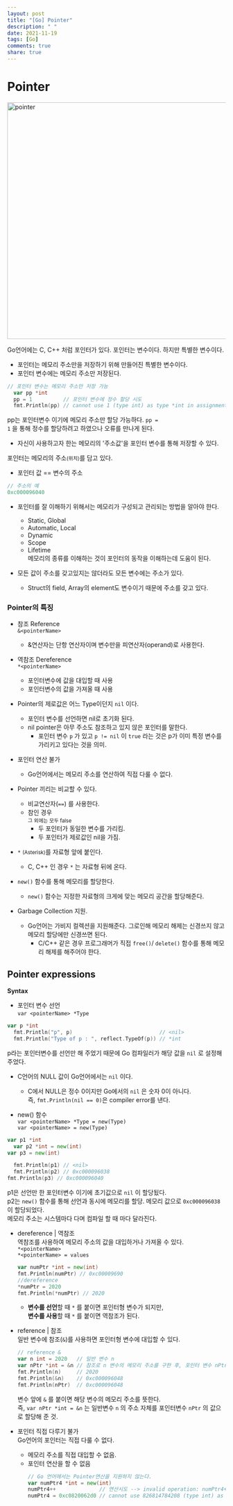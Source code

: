 ```yaml
---
layout: post
title: "[Go] Pointer"
description: " "
date: 2021-11-19
tags: [Go]
comments: true
share: true
---
```


# Pointer
<img width="545" alt="pointer" src="https://user-images.githubusercontent.com/48475824/73606961-79241a00-45f3-11ea-8b93-23d70838860a.png">  

Go언어에는 C, C++ 처럼 포인터가 있다. 포인터는 변수이다. 하지만 특별한 변수이다. 
 * 포인터는 메모리 주소만을 저장하기 위해 만들어진 특별한 변수이다.  
  * 포인터 변수에는 메모리 주소만 저장된다.
  ```go
  // 포인터 변수는 메모리 주소만 저장 가능
	var pp *int
	pp = 1          // 포인터 변수에 정수 할당 시도
	fmt.Println(pp) // cannot use 1 (type int) as type *int in assignment
  ```
  pp는 포인터변수 이기에 메모리 주소만 할당 가능하다. <code>pp = 1</code> 을 통해 정수를 할당하려고 하였으나 오류를 만나게 된다.

 * 자신이 사용하고자 한는 메모리의 '주소값'을 포인터 변수를 통해 저장할 수 있다.

포인터는 메모리의 주소<small>(위치)</small>를 담고 있다.
 * 포인터 값  == 변수의 주소
 ```go
 // 주소의 예
 0xc000096040
 ```

 * 포인터를 잘 이해하기 위해서는 메모리가 구성되고 관리되는 방법을 알아야 한다.  
    * Static, Global
    * Automatic, Local
    * Dynamic
    * Scope
    * Lifetime  
    메모리의 종류를 이해하는 것이 포인터의 동작을 이해하는데 도움이 된다.

 * 모든 값이 주소를 갖고있지는 않더라도 모든 변수에는 주소가 있다.
    * Struct의 field, Array의 element도 변수이기 때문에 주소를 갖고 있다. 


### Pointer의 특징
  * 참조 Reference  
  <code>&\<pointerName></code>  
    * &연산자는 단항 연산자이며 변수만을 피연산자(operand)로 사용한다.

  * 역참조 Dereference  
  <code>*\<pointerName></code>  
    * 포인터변수에 값을 대입할 때 사용
    * 포인터변수의 값을 가져올 때 사용

  * Pointer의 제로값은 어느 Type이던지 <code>nil</code> 이다. 
    * 포인터 변수를 선언하면 nil로 초기화 된다.
    * nil pointer은 아무 주소도 참조하고 있지 않은 포인터를 말한다.  
      * 포인터 변수 <code>p</code> 가 있고 <code>p != nil</code> 이 <code>true</code> 라는 것은 p가 이미 특정 변수를 가리키고 있다는 것을 의미.

  * 포인터 연산 불가
    * Go언어에서는 메모리 주소를 연산하여 직접 다룰 수 없다.

  * Pointer 끼리는 비교할 수 있다.
    * 비교연산자(<code>==</code>) 를 사용한다.
    * 참인 경우  
    <small>그 외에는 모두 false</small>
      * 두 포인터가 동일한 변수를 가리킴.
      * 두 포인터가 제로값인 nil을 가짐.  

  * <code>*</code> <small>(Asterisk)</small>를 자료형 앞에 붙인다.
    * C, C++ 인 경우 <code>*</code> 는 자료형 뒤에 온다.

  * <code>new()</code> 함수를 통해 메모리를 할당한다.  
    * <code>new()</code> 함수는 지정한 자료형의 크게에 맞는 메모리 공간을 할당해준다.

  * Garbage Collection 지원.  
    * Go언어는 가비지 컬렉션을 지원해준다. 그로인해 메모리 해제는 신경쓰지 않고 메모리 할당에만 신경쓰면 된다.  
        * C/C++ 같은 경우 프로그래머가 직접 <code>free()</code>/ <code>delete()</code> 함수를 통해 메모리 해제를 해주어야 한다.


## Pointer expressions

**Syntax**
  * 포인터 변수 선언  
  <code>var \<pointerName> *Type</code>  
  ```go
  var p *int                        
	fmt.Println("p", p)                            // <nil>
	fmt.Println("Type of p : ", reflect.TypeOf(p)) // *int
  ```  
  p라는 포인터변수를 선언만 해 주었기 때문에 Go 컴파일러가 해당 값을 <code>nil</code> 로 설정해 주었다.  
   * C언어의 NULL 값이 Go언어에서는 <code>nil</code> 이다.  
      * C에서 NULL은 정수 0이지만 Go에서의 <code>nil</code> 은 숫자 0이 아니다.  
      즉, <code>fmt.Println(nil == 0)</code>은 compiler error를 낸다.


  * new() 함수  
  <code>var \<pointerName> *Type = new(Type)</code>  
  <code>var \<pointerName> = new(Type)</code>
  ```go
  var p1 *int
	var p2 *int = new(int)
  var p3 = new(int)

	fmt.Println(p1) // <nil>
	fmt.Println(p2) // 0xc000096038
  fmt.Println(p3) // 0xc000096040
  ```
  p1은 선언만 한 포인터변수 이기에 초기값으로 <code>nil</code> 이 할당됬다.  
  p2는 <code>new()</code> 함수를 통해 선언과 동시에 메모리를 할당. 메모리 값으로 <code>0xc000096038</code> 이 할당되었다.  
  메모리 주소는 시스템마다 다며 컴파일 할 때 마다 달라진다.


  * dereference | 역참조  
  역참조를 사용하여 메모리 주소의 값을 대입하거나 가져올 수 있다.  
  <code>\*\<pointerName></code>  
  <code>\*\<pointerName> = values</code>  
    ```go
    var numPtr *int = new(int)
    fmt.Println(numPtr) // 0xc00009690
    //dereference
    *numPtr = 2020
    fmt.Println(*numPtr) // 2020
    ```
    * **변수를 선언**할 때 <code>\*</code> 를 붙이면 포인터형 변수가 되지만,  
     **변수를 사용**할 때 <code>\*</code> 를 붙이면 역참조가 된다.


  * reference | 참조  
  일반 변수에 참조(<code>&</code>)를 사용하면 포인터형 변수에 대입할 수 있다.  
    ```go
    // reference &
    var n int = 2020   // 일반 변수 n
    var nPtr *int = &n // 참조로 n 변수의 메모리 주소를 구한 후, 포인터 변수 nPtr에 대입
    fmt.Println(n)     // 2020
    fmt.Println(&n)    // 0xc000096048
    fmt.Println(nPtr)  // 0xc000096048
    ```
    변수 앞에 <code>&</code> 를 붙이면 해당 변수의 메모리 주소를 뜻한다.  
    즉, <code>var nPtr *int = &n</code> 는 일반변수 <code>n</code> 의 주소 자체를 포인터변수 <code>nPtr</code> 의 값으로 할당해 준 것. 

  
  * 포인터 직접 다루기 불가  
  Go언어의 포인터는 직접 다룰 수 없다.  
    * 메모리 주소를 직접 대입할 수 없음.
    * 포인터 연산을 할 수 없음
      ```go
      // Go 언어에서는 Pointer연산을 지원하지 않는다.
      var numPtr4 *int = new(int)
      numPtr4++              // 연산시도 --> invalid operation: numPtr4++ (non-numeric type *int)
      numPtr4 = 0xc0820062d0 // cannot use 826814784208 (type int) as type *int in assignment
      ```
